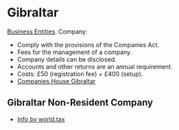# Gibraltar

[Business Entities](https://www.gibraltar.gov.gi/new/entities). Company:
* Comply with the provisions of the Companies Act.
* Fees for the management of a company.
* Company details can be disclosed.
* Accounts and other returns are an annual requirement.
* Costs: £50 (registration fee) + £400 (setup).
* [Companies House Gibraltar](http://www.companieshouse.gi/)


## Gibraltar Non-Resident Company

* [Info by world.tax](https://github.com/intershore/companies/blob/master/list.md)
